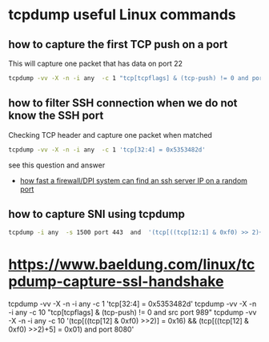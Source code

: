 # tcpdump useful Linux commands 


## how to capture the first TCP push on a port

This will capture one packet that has data on port 22

```bash
tcpdump -vv -X -n -i any  -c 1 "tcp[tcpflags] & (tcp-push) != 0 and port 22"
```

## how to filter SSH connection when we do not know the SSH port

Checking TCP header and capture one packet when matched

```bash
tcpdump -vv -X -n -i any  -c 1 'tcp[32:4] = 0x5353482d'
```

see this question and answer 

- [how fast a firewall/DPI system can find an ssh server IP on a random port](https://superuser.com/questions/1822830/how-fast-a-firewall-dpi-system-can-find-an-ssh-server-ip-on-a-random-port)


## how to capture SNI using tcpdump 

```bash
tcpdump -i any  -s 1500 port 443  and  '(tcp[((tcp[12:1] & 0xf0) >> 2)+5:1] = 0x01) and (tcp[((tcp[12:1] & 0xf0) >> 2):1] = 0x16)' -nnXSs0 -ttt
```
# https://www.baeldung.com/linux/tcpdump-capture-ssl-handshake

tcpdump -vv -X -n -i any   -c 1  'tcp[32:4] = 0x5353482d'
tcpdump -vv -X -n -i any   -c 10  "tcp[tcpflags] & (tcp-push) != 0 and src port 989"
tcpdump -vv -X -n -i any   -c 10 '(tcp[((tcp[12] & 0xf0) >>2)] = 0x16)  && (tcp[((tcp[12] & 0xf0) >>2)+5] = 0x01) and port 8080'
```
